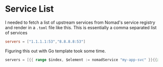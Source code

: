 # Service List

I needed to fetch a list of upstream services from Nomad's service registry and render in a `.toml` file like this. This is essentially a comma separated list of services 

```toml
servers = ["1.1.1.1:53","8.8.8.8:53"]
```

Figuring this out with Go template took some time.

```go
servers = [{{ range $index, $element := nomadService "my-app-svc" }}{{if $index}},{{end}}"{{.Address}}:{{.Port}}"{{- end }}]
```
